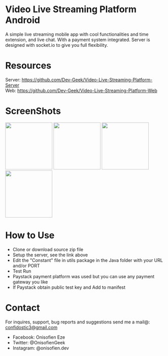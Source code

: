 # Video Live Streaming Platform Android
A simple live streaming mobile app with cool functionalities and time extension, and live chat.
With a payment system integrated. Server is designed with socket.io to give you full flexibility.

# Resources
Server: <a href="https://github.com/Dev-Geek/Video-Live-Streaming-Platform-Server">https://github.com/Dev-Geek/Video-Live-Streaming-Platform-Server</a> <br />
Web: <a href="https://github.com/Dev-Geek/Video-Live-Streaming-Platform-Web">https://github.com/Dev-Geek/Video-Live-Streaming-Platform-Web</a>

# ScreenShots
<p float="left">
<img src="https://github.com/Dev-Geek/Video-Live-Streaming-Platform-Android/blob/main/assets/1.png" width="148">
<img src="https://github.com/Dev-Geek/Video-Live-Streaming-Platform-Android/blob/main/assets/2.png" width="148">
<img src="https://github.com/Dev-Geek/Video-Live-Streaming-Platform-Android/blob/main/assets/3.png" width="148">
<img src="https://github.com/Dev-Geek/Video-Live-Streaming-Platform-Android/blob/main/assets/4.png" width="148">
</p>

# How to Use
* Clone or download source zip file
* Setup the server, see the link above
* Edit the "Constant" file in utils package in the Java folder with your URL and/or PORT
* Test Run
* Paystack payment platform was used but you can use any payment gateway you like
* If Paystack obtain public test key and Add to manifest

# Contact
For inquires, support, bug reports and suggestions send me a mail@: confidostic3@gmail.com

* Facebook: Onisofien Eze
* Twitter: @OnisofienGeek
* Instagram: @onisofien.dev